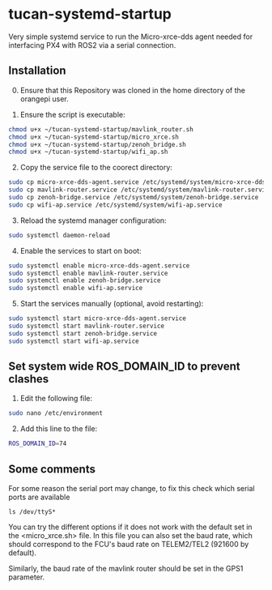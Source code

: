 # tucan-systemd-startup
Very simple systemd service to run the Micro-xrce-dds agent needed for interfacing PX4 with ROS2 via a serial connection.

## Installation

0. Ensure that this Repository was cloned in the home directory of the orangepi user.

1. Ensure the script is executable:
```sh
chmod u+x ~/tucan-systemd-startup/mavlink_router.sh
chmod u+x ~/tucan-systemd-startup/micro_xrce.sh
chmod u+x ~/tucan-systemd-startup/zenoh_bridge.sh
chmod u+x ~/tucan-systemd-startup/wifi_ap.sh
```

2. Copy the service file to the coorect directory:
```sh
sudo cp micro-xrce-dds-agent.service /etc/systemd/system/micro-xrce-dds-agent.service
sudo cp mavlink-router.service /etc/systemd/system/mavlink-router.service
sudo cp zenoh-bridge.service /etc/systemd/system/zenoh-bridge.service
sudo cp wifi-ap.service /etc/systemd/system/wifi-ap.service
```

3. Reload the systemd manager configuration:
```sh
sudo systemctl daemon-reload
```


4. Enable the services to start on boot:
```sh
sudo systemctl enable micro-xrce-dds-agent.service
sudo systemctl enable mavlink-router.service
sudo systemctl enable zenoh-bridge.service
sudo systemctl enable wifi-ap.service
```


5. Start the services manually (optional, avoid restarting):
```sh
sudo systemctl start micro-xrce-dds-agent.service
sudo systemctl start mavlink-router.service
sudo systemctl start zenoh-bridge.service
sudo systemctl start wifi-ap.service
```


## Set system wide ROS_DOMAIN_ID to prevent clashes

1. Edit the following file:
```sh
sudo nano /etc/environment
```

2. Add this line to the file:
```sh
ROS_DOMAIN_ID=74
```

## Some comments
For some reason the serial port may change, to fix this check which serial ports are available
```
ls /dev/ttyS*
```
You can try the different options if it does not work with the default set in the <micro_xrce.sh> file. In this file you can also set the baud rate, which should correspond to the FCU's baud rate on TELEM2/TEL2 (921600 by default).

Similarly, the baud rate of the mavlink router should be set in the GPS1 parameter.
